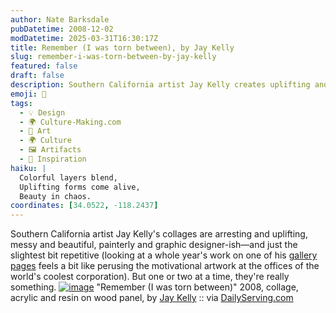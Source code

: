 ```yaml
---
author: Nate Barksdale
pubDatetime: 2008-12-02
modDatetime: 2025-03-31T16:30:17Z
title: Remember (I was torn between), by Jay Kelly
slug: remember-i-was-torn-between-by-jay-kelly
featured: false
draft: false
description: Southern California artist Jay Kelly creates uplifting and beautiful collages that meld various artistic styles into cohesive works.
emoji: 🎨
tags:
  - 💡 Design
  - 🌍 Culture-Making.com
  - 🎨 Art
  - 🌍 Culture
  - 🖼️ Artifacts
  - 🌟 Inspiration
haiku: |
  Colorful layers blend,  
  Uplifting forms come alive,  
  Beauty in chaos.
coordinates: [34.0522, -118.2437]
---
```


Southern California artist Jay Kelly's collages are arresting and uplifting, messy and beautiful, painterly and graphic designer-ish—and just the slightest bit repetitive (looking at a whole year's work on one of his [gallery pages](http://web.archive.org/web/20090619042258/http://www.jkfineart.com:80/gallery2008.html) feels a bit like perusing the motivational artwork at the offices of the world's coolest corporation). But one or two at a time, they're really something. [![image](http://culture-making.com/media/2008-Remember-pop.jpg)](http://www.jkfineart.com/)
"Remember (I was torn between)" 2008, collage, acrylic and resin on wood panel, by [Jay Kelly](http://www.jkfineart.com/) :: via [DailyServing.com](http://web.archive.org/web/20090208235040/http://www.dailyserving.com:80/2008/11/jay_kelly.php)
